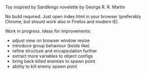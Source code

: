 Toy inspired by Sandkings novelette by George R. R. Martin



No build required. Just open index.html in your browser (preferably Chrome, but should work also in Firefox and modern IE).



Work in progress. Ideas for improvements:

- adjust view on browser window resize
- introduce group behaviour (boids like)
- refine structure and encapsulation further
- extract more variables to object configs
- bring back killed enemies to spawn point
- ability to kill enemy spawn point


